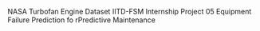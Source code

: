 NASA Turbofan Engine Dataset 
IITD-FSM Internship
Project 05 Equipment Failure Prediction fo rPredictive Maintenance
